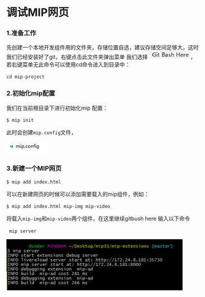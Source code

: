 # 调试MIP网页

### 1.准备工作
先创建一个本地开发组件用的文件夹，存储位置自选，建议存储空间足够大，这时我们已经安装好了git，右键点击此文件夹弹出菜单 我们选择
![Alt text](./img/12_gitbash.jpg)，若右键菜单无此命令可以使用cd命令进入到目录中：

```
cd mip-project
```

### 2.初始化mip配置
我们在当前根目录下进行初始化mip 配置：  

```
$ mip init

```

此时会创建`mip.config`文件，  

![mip.config](./img/12_mipconfig.jpg)

### 3.新建一个MIP网页

```
$ mip add index.html
```

可以在新建网页的时候可以添加需要载入的mip组件，例如：

```
$ mip add index.html mip-img mip-video

```

将载入`mip-img`和`mip-video`两个组件，在这里继续gitbush here 输入以下命令

` mip server`  

![Alt text](./img/12_mipserver.jpg)


